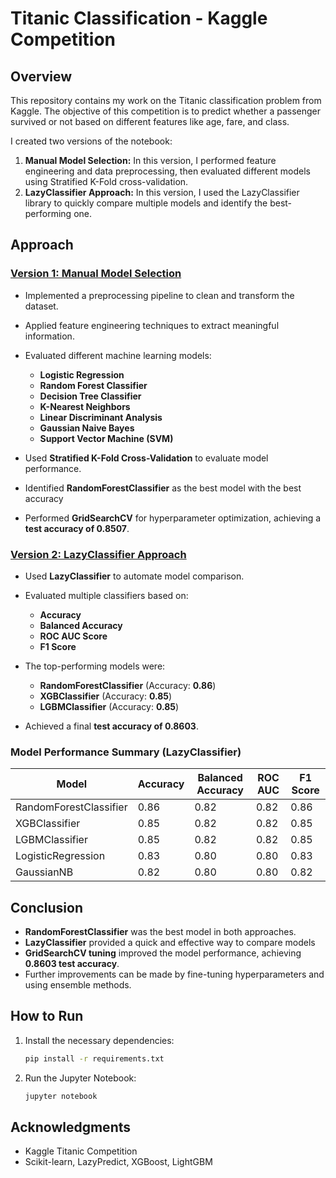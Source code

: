 # Titanic Classification - Kaggle Competition

## Overview

This repository contains my work on the Titanic classification problem from Kaggle. The objective of this competition is to predict whether a passenger survived or not based on different features like age, fare, and class.

I created two versions of the notebook:

1. **Manual Model Selection:** In this version, I performed feature engineering and data preprocessing, then evaluated different models using Stratified K-Fold cross-validation.
2. **LazyClassifier Approach:** In this version, I used the LazyClassifier library to quickly compare multiple models and identify the best-performing one.

## Approach

### [Version 1: Manual Model Selection](https://www.kaggle.com/code/hassaneskikri/titanic-project-version-1#Selecting-the-best-model-based-on-performance.)

- Implemented a preprocessing pipeline to clean and transform the dataset.

- Applied feature engineering techniques to extract meaningful information.

- Evaluated different machine learning models:

  - **Logistic Regression**
  - **Random Forest Classifier**
  - **Decision Tree Classifier**
  - **K-Nearest Neighbors**
  - **Linear Discriminant Analysis**
  - **Gaussian Naive Bayes**
  - **Support Vector Machine (SVM)**

- Used **Stratified K-Fold Cross-Validation** to evaluate model performance.

- Identified **RandomForestClassifier** as the best model with the best accuracy

- Performed **GridSearchCV** for hyperparameter optimization, achieving a **test accuracy of 0.8507**.

### [Version 2: LazyClassifier Approach](https://www.kaggle.com/code/hassaneskikri/titanic-v2-using-lazyclassifier)

- Used **LazyClassifier** to automate model comparison.

- Evaluated multiple classifiers based on:

  - **Accuracy**
  - **Balanced Accuracy**
  - **ROC AUC Score**
  - **F1 Score**

- The top-performing models were:

  - **RandomForestClassifier** (Accuracy: **0.86**)
  - **XGBClassifier** (Accuracy: **0.85**)
  - **LGBMClassifier** (Accuracy: **0.85**)

- Achieved a final **test accuracy of 0.8603**.

### Model Performance Summary (LazyClassifier)

| Model                  | Accuracy | Balanced Accuracy | ROC AUC | F1 Score |
| ---------------------- | -------- | ----------------- | ------- | -------- |
| RandomForestClassifier | 0.86     | 0.82              | 0.82    | 0.86     |
| XGBClassifier          | 0.85     | 0.82              | 0.82    | 0.85     |
| LGBMClassifier         | 0.85     | 0.82              | 0.82    | 0.85     |
| LogisticRegression     | 0.83     | 0.80              | 0.80    | 0.83     |
| GaussianNB             | 0.82     | 0.80              | 0.80    | 0.82     |

## Conclusion

- **RandomForestClassifier** was the best model in both approaches.
- **LazyClassifier** provided a quick and effective way to compare models
- **GridSearchCV tuning** improved the model performance, achieving **0.8603  test accuracy**.
- Further improvements can be made by fine-tuning hyperparameters and using ensemble methods.

## How to Run

1. Install the necessary dependencies:
   ```bash
   pip install -r requirements.txt
   ```
2. Run the Jupyter Notebook:
   ```bash
   jupyter notebook
   ```

## Acknowledgments

- Kaggle Titanic Competition
- Scikit-learn, LazyPredict, XGBoost, LightGBM

